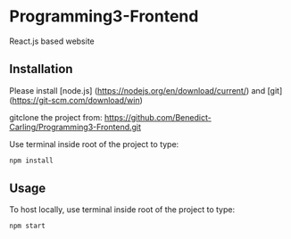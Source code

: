 # Programming3-Frontend

React.js based website

## Installation

Please install [node.js] (https://nodejs.org/en/download/current/) and [git] (https://git-scm.com/download/win) 

gitclone the project from: https://github.com/Benedict-Carling/Programming3-Frontend.git

Use terminal inside root of the project to type:

```bash
npm install
```
## Usage

To host locally, use terminal inside root of the project to type:
```bash
npm start
```
